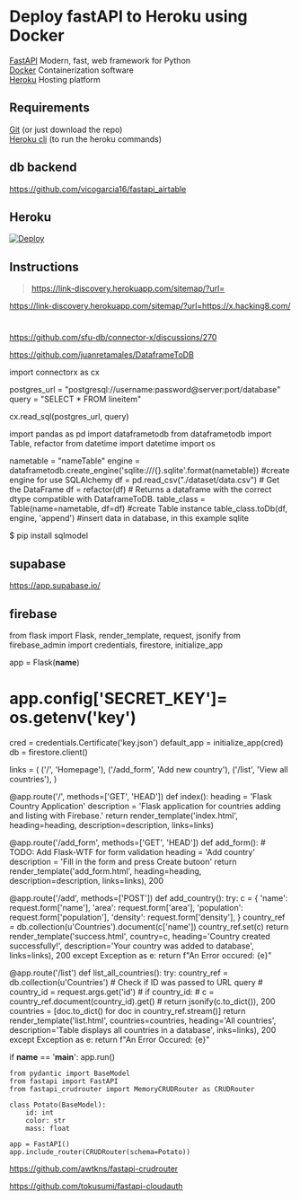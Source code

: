 # Deploy fastAPI to Heroku using Docker

[FastAPI](https://fastapi.tiangolo.com/) Modern, fast, web framework for Python  
[Docker](https://www.docker.com/) Containerization software  
[Heroku](https://www.heroku.com/) Hosting platform

## Requirements

[Git](https://git-scm.com/) (or just download the repo)  
[Heroku cli](https://devcenter.heroku.com/articles/heroku-cli) (to run the heroku commands)


## db backend

https://github.com/vicogarcia16/fastapi_airtable


## Heroku

[![Deploy](https://www.herokucdn.com/deploy/button.svg)](https://heroku.com/deploy?template=https://github.com/wanghaisheng/fastapi-docker-heroku)

## Instructions


>https://link-discovery.herokuapp.com/sitemap/?url=


https://link-discovery.herokuapp.com/sitemap/?url=https://x.hacking8.com/



#
https://github.com/sfu-db/connector-x/discussions/270

https://github.com/juanretamales/DataframeToDB




import connectorx as cx

postgres_url = "postgresql://username:password@server:port/database"
query = "SELECT * FROM lineitem"

cx.read_sql(postgres_url, query)





import pandas as pd
import dataframetodb
from dataframetodb import Table, refactor
from datetime import datetime
import os

nametable = "nameTable"
engine = dataframetodb.create_engine('sqlite:///{}.sqlite'.format(nametable)) #create engine for use SQLAlchemy
df = pd.read_csv("./dataset/data.csv") # Get the DataFrame
df = refactor(df) # Returns a dataframe with the correct dtype compatible with DataframeToDB.
table_class = Table(name=nametable, df=df) #create Table instance
table_class.toDb(df, engine, 'append') #insert data in database, in this example sqlite



$ pip install sqlmodel
## supabase


https://app.supabase.io/


## firebase

from flask import Flask, render_template, request, jsonify
from firebase_admin import credentials, firestore, initialize_app

app = Flask(__name__)
# app.config['SECRET_KEY']= os.getenv('key')
cred = credentials.Certificate('key.json')
default_app = initialize_app(cred)
db = firestore.client()


links = (
    ('/', 'Homepage'),
    ('/add_form', 'Add new country'),
    ('/list', 'View all countries'),
)


@app.route('/', methods=['GET', 'HEAD'])
def index():
    heading = 'Flask Country Application'
    description = 'Flask application for countries adding and listing with Firebase.'
    return render_template('index.html', heading=heading, description=description, links=links)


@app.route('/add_form', methods=['GET', 'HEAD'])
def add_form():
    # TODO: Add Flask-WTF for form validation
    heading = 'Add country'
    description = 'Fill in the form and press Create butoon'
    return render_template('add_form.html', heading=heading,
                           description=description, links=links), 200


@app.route('/add', methods=['POST'])
def add_country():
    try:
        c = {
            'name': request.form['name'],
            'area': request.form['area'],
            'population': request.form['population'],
            'density': request.form['density'],
        }
        country_ref = db.collection(u'Countries').document(c['name'])
        country_ref.set(c)
        return render_template('success.html', country=c,
                               heading='Country created successfully!',
                               description='Your country was added to database',
                               links=links), 200
    except Exception as e:
        return f"An Error occured: {e}"


@app.route('/list')
def list_all_countries():
    try:
        country_ref = db.collection(u'Countries')
        # Check if ID was passed to URL query
        # country_id = request.args.get('id')
        # if country_id:
        #     c = country_ref.document(country_id).get()
        #     return jsonify(c.to_dict()), 200
        countries = [doc.to_dict() for doc in country_ref.stream()]
        return render_template('list.html', countries=countries,
                                heading='All countries',
                                description='Table displays all countries in a database',
                                   inks=links), 200
    except Exception as e:
        return f"An Error Occured: {e}"


if __name__ == '__main__':
    app.run()



```
from pydantic import BaseModel
from fastapi import FastAPI
from fastapi_crudrouter import MemoryCRUDRouter as CRUDRouter

class Potato(BaseModel):
    id: int
    color: str
    mass: float

app = FastAPI()
app.include_router(CRUDRouter(schema=Potato))
```
https://github.com/awtkns/fastapi-crudrouter



https://github.com/tokusumi/fastapi-cloudauth

